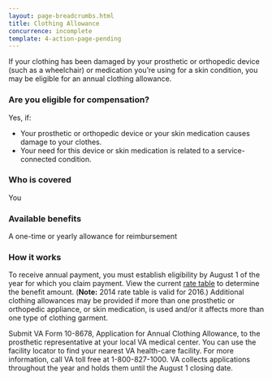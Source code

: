 ```yaml
---
layout: page-breadcrumbs.html
title: Clothing Allowance
concurrence: incomplete
template: 4-action-page-pending
---
```


If your clothing has been damaged by your prosthetic or orthopedic device (such as a wheelchair) or medication you’re using for a skin condition, you may be eligible for an annual clothing allowance.

<div class="call-out" markdown="1">

### Are you eligible for compensation?
Yes, if:

  - Your prosthetic or orthopedic device or your skin medication causes damage to your clothes.
  - Your need for this device or skin medication is related to a service-connected condition.



### Who is covered
You
</div>

### Available benefits

A one-time or yearly allowance for reimbursement

### How it works

To receive annual payment, you must establish eligibility by August 1 of the year for which you claim payment. View the current [rate table](http://www.benefits.va.gov/COMPENSATION/special_Benefit_Allowances_2012.asp) to determine the benefit amount. (**Note:** 2014 rate table is valid for 2016.) Additional clothing allowances may be provided if more than one prosthetic or orthopedic appliance, or skin medication, is used and/or it affects more than one type of clothing garment.

Submit VA Form 10-8678, Application for Annual Clothing Allowance, to the prosthetic representative at your local VA medical center. You can use the facility locator to find your nearest VA health-care facility. For more information, call VA toll free at 1-800-827-1000. VA collects applications throughout the year and holds them until the August 1 closing date.
